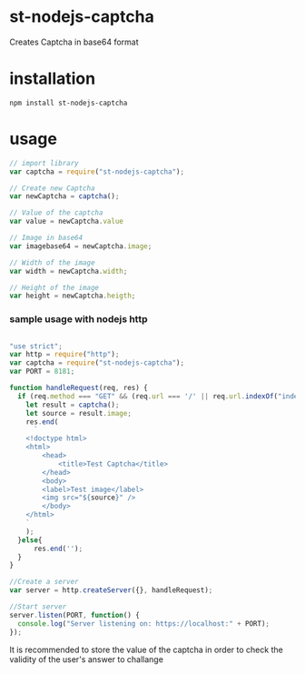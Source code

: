 # st-nodejs-captcha
Creates Captcha in base64 format

# installation
`npm install st-nodejs-captcha`

# usage
```javascript 
// import library
var captcha = require("st-nodejs-captcha");

// Create new Captcha
var newCaptcha = captcha();

// Value of the captcha
var value = newCaptcha.value

// Image in base64 
var imagebase64 = newCaptcha.image;

// Width of the image
var width = newCaptcha.width;

// Height of the image
var height = newCaptcha.heigth;

```
### sample usage with nodejs http
``` javascript

"use strict";
var http = require("http");
var captcha = require("st-nodejs-captcha");
var PORT = 8181;

function handleRequest(req, res) {
  if (req.method === "GET" && (req.url === '/' || req.url.indexOf("index") > -1)){
    let result = captcha();
    let source = result.image;
    res.end(
      `
    <!doctype html>
    <html>
        <head>
            <title>Test Captcha</title>
        </head>
        <body>
        <label>Test image</label>
        <img src="${source}" />
        </body>
    </html>
    `
    );
  }else{
      res.end('');
  }
}

//Create a server
var server = http.createServer({}, handleRequest);

//Start server
server.listen(PORT, function() {
  console.log("Server listening on: https://localhost:" + PORT);
});
```

It is recommended to store the value of the captcha in order to check the validity of the user's answer to challange

